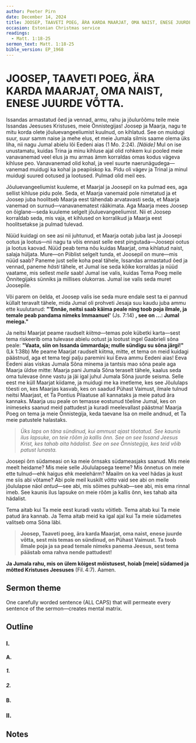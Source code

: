 ```yaml
---
author: Peeter Pirn
date: December 14, 2024
title: JOOSEP, TAAVETI POEG, ÄRA KARDA MAARJAT, OMA NAIST, ENESE JUURDE VÕTTA.
occasion: Estonian Christmas service
readings:
  - Matt. 1:18-25
sermon_text: Matt. 1:18-25
bible_version: EP_1968
---
```


# JOOSEP, TAAVETI POEG, ÄRA KARDA MAARJAT, OMA NAIST, ENESE JUURDE VÕTTA.

Issandas armastatud õed ja vennad, armu, rahu ja jõulurõõmu teile meie Issandas Jeesuses Kristuses, meie Õnnistegijas! Joosep ja Maarja, nagu te mitu korda olete jõuluevangeeliumist kuulnud, on kihlatud. See on muidugi suur, suur samm naise ja mehe elus, et meie Jumala silmis saame olema üks liha, nii nagu Jumal abielu lõi Eedeni aias (1 Mo. 2:24). *\[Näide]*  Mul on ise unustamatu, kuidas Trina ja minu kihluse ajal olid rohkem kui pooled meie vanavanemad veel elus ja mu armas ämm korraldas omas kodus vägeva kihluse peo. Vanavanemad olid kohal, ja veel suurte naerunägudega—vanemad muidugi ka kohal ja peapiiskop ka. Pidu oli vägev ja Trinal ja minul muidugi suured ootused ja lootused. Pulmad olid meil ees.

Jõuluevangeeliumist kuuleme, et Maarjal ja Joosepil on ka pulmad ees, aga sellist kihluse pidu pole. Seda, et Maarja vanemaid pole nimetatud ja et Joosep juba hoolitseb Maarja eest tähendab arvatavasti seda, et Maarja vanemad on surnud—vanavanematest rääkimata. Aga Maarja mees Joosep on õiglane—seda kuuleme selgelt jõuluevangeeliumist. Nii et Joosep korraldab seda, mis vaja, et kihlused on korralikud ja Maarja eest hoolitsetakse ja pulmad tulevad.

Nüüd kuidagi on see asi nii juhtunud, et Maarja ootab juba last ja Joosepi ootus ja lootus—nii nagu ta võis ennast selle eest pingutada—Joosepi ootus ja lootus kaovad. Nüüd peab tema nõu kuidas Maarjat, oma kihlatud naist, salaja hüljata. Mure—on Piiblist selgelt tunda, et Joosepil on mure—mis nüüd saab? Paneme just selle koha peal tähele, Issandas armastatud õed ja vennad, paneme *hästi* tähele, et Jumal ise seda kõike korraldas ja nüüd vaatame, mis sellest *meile* saab! Jumal ise valis, kuidas Tema Poeg meile Õnnitegijaks sünniks ja millises olukorras. Jumal ise valis seda muret Joosepile.

Või parem on öelda, et Joosep valis ise seda mure endale sest ta ei pannud küllalt teravalt tähele, mida Jumal oli prohveti Jesaja suu kaudu juba ammu ette kuulutanud: **"'Ennäe, neitsi saab käima peale ning toob poja ilmale, ja temale peab pandama nimeks Immaanuel'**  (Js. 7:14) **, see on …: Jumal meiega."**

Ja neitsi Maarjat peame raudselt *kiitma*—temas pole kübetki karta—sest tema riskeerib oma tulevase abielu ootust ja lootust ingel Gaabrieli sõna peale: **"Vaata, siin on Issanda ümmardaja; mulle sündigu su sõna järgi!"**  (Lk 1:38b) Me peame Maarjat raudselt kiitma, mitte, et tema on meid kuidagi päästnud, aga et tema tegi palju paremini kui Eeva ammu Eedeni aias! Eeva Eedeni aias viskas Jumala Sõna minema ja tantsis mao sõna peale aga Maarja üldse mitte: Maarja pani Jumala Sõna teraselt tähele, kaalus seda oma tulevase õnne vastu ja jäi igal juhul Jumala Sõna juurde seisma. Selle eest me küll Maarjat kiidame, ja muidugi me ka imetleme, kes see Jõululaps tõesti on, kes Maarjas kasvab, kes on saadud Pühast Vaimust, ilmale tulnud neitsi Maarjast, et Ta Pontius Pilaatuse all kannataks ja meie patud ära kannaks. Maarja usu peale on temasse eostunud tõeline Jumal, kes on inimeseks saanud meid pattudest ja kuradi meelevallast päästma! Maarja Poeg on tema ja meie Õnnistegija, keda taevane Isa on meile andnud, et Ta meie patustele halastaks.
> *Üks laps on täna sündinud,* 
> *kui ammust ajast tõotatud.* 
> *See kaunis ilus lapsuke,* 
> *on teie rõõm ja kallis õnn.*
> *See on see Issand Jeesus Krist,* 
> *kes tahab aita hädalist.* 
> *See on see Õnnistegija,* 
> *kes teid võib patust lunasta.*

Joosepi õrn südameasi on ka meie õrnsaks südameasjaks saanud. Mis meie meelt heidame? Mis meie selle Jõululapsega teeme? Mis õnnetus on meie ette tulnud—ehk haigus ehk meelehärm? Maailm on ka veel hädas ja kust me siis abi võtame? Abi pole meil kuskilt *võtta* vaid see abi on meile jõululapse näol *antud*—see abi, mis sõimes puhkab—see abi, mis ema rinnal imeb. See kaunis ilus lapsuke on meie rõõm ja kallis õnn, kes tahab aita hädalist.

Tema aitab kui Ta meie eest kuradi vastu võitleb. Tema aitab kui Ta meie patud ära kannab. Ja Tema aitab meid ka igal ajal kui Ta meie südametes valitseb oma Sõna läbi.
> **Joosep, Taaveti poeg, ära karda Maarjat, oma naist, enese juurde võtta, sest mis temas on sündinud, on Pühast Vaimust. Ta toob ilmale poja ja sa pead temale nimeks panema Jeesus, sest tema päästab oma rahva nende pattudest!**

**Ja Jumala rahu, mis on ülem kõigest mõistusest, hoiab \[meie] südamed ja mõtted Kristuses Jeesuses** (Fil. 4:7). Aamen.

## Sermon theme
One carefully worded sentence (ALL CAPS) that will permeate every sentence of the sermon—creates mental matrix.
## Outline
### I.
#### A.
##### 1.
##### 2.
#### B.
### II.
## Notes